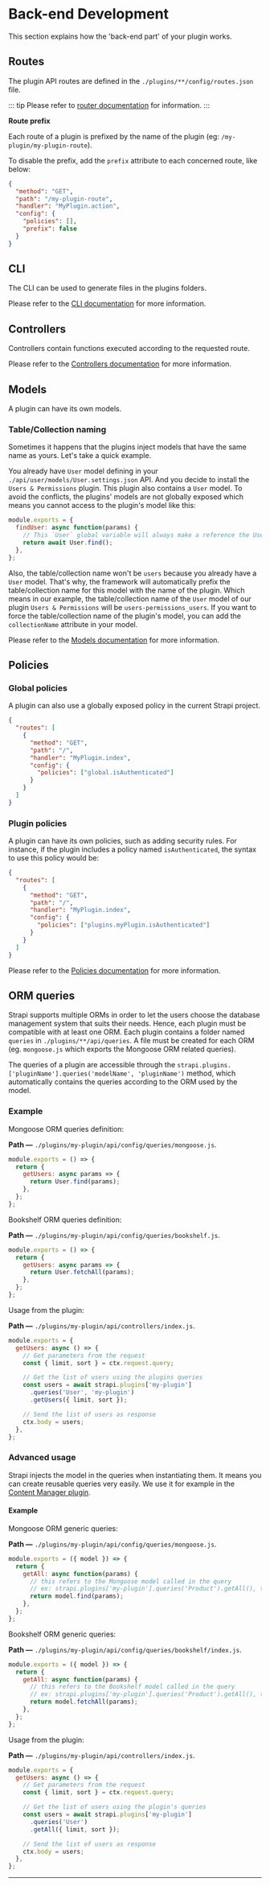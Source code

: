 # Back-end Development

This section explains how the 'back-end part' of your plugin works.

## Routes

The plugin API routes are defined in the `./plugins/**/config/routes.json` file.

::: tip
Please refer to [router documentation](../concepts/routing.md) for information.
:::

**Route prefix**

Each route of a plugin is prefixed by the name of the plugin (eg: `/my-plugin/my-plugin-route`).

To disable the prefix, add the `prefix` attribute to each concerned route, like below:

```json
{
  "method": "GET",
  "path": "/my-plugin-route",
  "handler": "MyPlugin.action",
  "config": {
    "policies": [],
    "prefix": false
  }
}
```

## CLI

The CLI can be used to generate files in the plugins folders.

Please refer to the [CLI documentation](../cli/CLI.md) for more information.

## Controllers

Controllers contain functions executed according to the requested route.

Please refer to the [Controllers documentation](../concepts/controllers.md) for more information.

## Models

A plugin can have its own models.

### Table/Collection naming

Sometimes it happens that the plugins inject models that have the same name as yours. Let's take a quick example.

You already have `User` model defining in your `./api/user/models/User.settings.json` API. And you decide to install the `Users & Permissions` plugin. This plugin also contains a `User` model. To avoid the conflicts, the plugins' models are not globally exposed which means you cannot access to the plugin's model like this:

```js
module.exports = {
  findUser: async function(params) {
    // This `User` global variable will always make a reference the User model defining in your `./api/xxx/models/User.settings.json`.
    return await User.find();
  },
};
```

Also, the table/collection name won't be `users` because you already have a `User` model. That's why, the framework will automatically prefix the table/collection name for this model with the name of the plugin. Which means in our example, the table/collection name of the `User` model of our plugin `Users & Permissions` will be `users-permissions_users`. If you want to force the table/collection name of the plugin's model, you can add the `collectionName` attribute in your model.

Please refer to the [Models documentation](../concepts/models.md) for more information.

## Policies

### Global policies

A plugin can also use a globally exposed policy in the current Strapi project.

```json
{
  "routes": [
    {
      "method": "GET",
      "path": "/",
      "handler": "MyPlugin.index",
      "config": {
        "policies": ["global.isAuthenticated"]
      }
    }
  ]
}
```

### Plugin policies

A plugin can have its own policies, such as adding security rules. For instance, if the plugin includes a policy named `isAuthenticated`, the syntax to use this policy would be:

```json
{
  "routes": [
    {
      "method": "GET",
      "path": "/",
      "handler": "MyPlugin.index",
      "config": {
        "policies": ["plugins.myPlugin.isAuthenticated"]
      }
    }
  ]
}
```

Please refer to the [Policies documentation](../concepts/policies.md) for more information.

## ORM queries

Strapi supports multiple ORMs in order to let the users choose the database management system that suits their needs. Hence, each plugin must be compatible with at least one ORM. Each plugin contains a folder named `queries` in `./plugins/**/api/queries`. A file must be created for each ORM (eg. `mongoose.js` which exports the Mongoose ORM related queries).

The queries of a plugin are accessible through the `strapi.plugins.['pluginName'].queries('modelName', 'pluginName')` method, which automatically contains the queries according to the ORM used by the model.

### Example

Mongoose ORM queries definition:

**Path —** `./plugins/my-plugin/api/config/queries/mongoose.js`.

```js
module.exports = () => {
  return {
    getUsers: async params => {
      return User.find(params);
    },
  };
};
```

Bookshelf ORM queries definition:

**Path —** `./plugins/my-plugin/api/config/queries/bookshelf.js`.

```js
module.exports = () => {
  return {
    getUsers: async params => {
      return User.fetchAll(params);
    },
  };
};
```

Usage from the plugin:

**Path —** `./plugins/my-plugin/api/controllers/index.js`.

```js
module.exports = {
  getUsers: async () => {
    // Get parameters from the request
    const { limit, sort } = ctx.request.query;

    // Get the list of users using the plugins queries
    const users = await strapi.plugins['my-plugin']
      .queries('User', 'my-plugin')
      .getUsers({ limit, sort });

    // Send the list of users as response
    ctx.body = users;
  },
};
```

### Advanced usage

Strapi injects the model in the queries when instantiating them. It means you can create reusable queries very easily.
We use it for example in the [Content Manager plugin](https://github.com/strapi/strapi/tree/master/packages/strapi-plugin-content-manager/config/queries).

#### Example

Mongoose ORM generic queries:

**Path —** `./plugins/my-plugin/api/config/queries/mongoose.js`.

```js
module.exports = ({ model }) => {
  return {
    getAll: async function(params) {
      // this refers to the Mongoose model called in the query
      // ex: strapi.plugins['my-plugin'].queries('Product').getAll(), this will be equal to the product Mongoose model.
      return model.find(params);
    },
  };
};
```

Bookshelf ORM generic queries:

**Path —** `./plugins/my-plugin/api/config/queries/bookshelf/index.js`.

```js
module.exports = ({ model }) => {
  return {
    getAll: async function(params) {
      // this refers to the Bookshelf model called in the query
      // ex: strapi.plugins['my-plugin'].queries('Product').getAll(), this will be equal to the product Bookshelf model.
      return model.fetchAll(params);
    },
  };
};
```

Usage from the plugin:

**Path —** `./plugins/my-plugin/api/controllers/index.js`.

```js
module.exports = {
  getUsers: async () => {
    // Get parameters from the request
    const { limit, sort } = ctx.request.query;

    // Get the list of users using the plugin's queries
    const users = await strapi.plugins['my-plugin']
      .queries('User')
      .getAll({ limit, sort });

    // Send the list of users as response
    ctx.body = users;
  },
};
```

---
